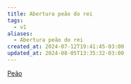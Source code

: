 ```yaml
---
title: Abertura peão do rei
tags:
  - v1
aliases:
  - Abertura peão do rei
created_at: 2024-07-12T19:41:45-03:00
updated_at: 2024-08-05T13:35:32-03:00
---
```


[Peão](_insight/2024/07/2024-07-06-Peão_xadrez.md)
